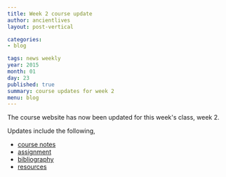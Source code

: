 ```yaml
---
title: Week 2 course update
author: ancientlives
layout: post-vertical

categories:
- blog

tags: news weekly
year: 2015
month: 01
day: 23
published: true
summary: course updates for week 2
menu: blog
---
```


The course website has now been updated for this week's class, week 2. 

Updates include the following,

* [course notes](/notes) 
* [assignment](/assignments) 
* [bibliography](/bibliography)
* [resources](/links)


